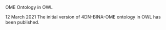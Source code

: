 OME Ontology in OWL

12 March 2021   The initial version of 4DN-BINA-OME ontology in OWL has been published.

